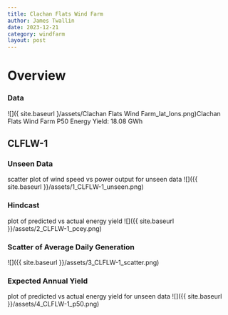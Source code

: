 ```yaml
---
title: Clachan Flats Wind Farm
author: James Twallin
date: 2023-12-21
category: windfarm
layout: post
---
```

# Overview

### Data

![]({ site.baseurl }/assets/Clachan Flats Wind Farm_lat_lons.png)Clachan Flats Wind Farm P50 Energy Yield: 18.08 GWh

CLFLW-1
-------------
### Unseen Data 
scatter plot of wind speed vs power output for unseen data
![]({{ site.baseurl }}/assets/1_CLFLW-1_unseen.png)
### Hindcast 
plot of predicted vs actual energy yield
![]({{ site.baseurl }}/assets/2_CLFLW-1_pcey.png)
### Scatter of Average Daily Generation 

![]({{ site.baseurl }}/assets/3_CLFLW-1_scatter.png)
### Expected Annual Yield 
plot of predicted vs actual energy yield for unseen data
![]({{ site.baseurl }}/assets/4_CLFLW-1_p50.png)

